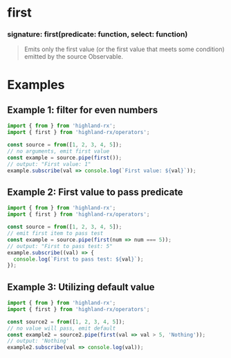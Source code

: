 # first
### signature: first(predicate: function, select: function)
> Emits only the first value (or the first value that meets some condition) emitted by the source Observable.

# Examples
## Example 1: filter for even numbers
```javascript
import { from } from 'highland-rx';
import { first } from 'highland-rx/operators';

const source = from([1, 2, 3, 4, 5]);
// no arguments, emit first value
const example = source.pipe(first());
// output: "First value: 1"
example.subscribe(val => console.log(`First value: ${val}`));
```

## Example 2: First value to pass predicate
```javascript
import { from } from 'highland-rx';
import { first } from 'highland-rx/operators';

const source = from([1, 2, 3, 4, 5]);
// emit first item to pass test
const example = source.pipe(first(num => num === 5));
// output: "First to pass test: 5"
example.subscribe((val) => {
  console.log(`First to pass test: ${val}`);
});
```

## Example 3: Utilizing default value
```javascript
import { from } from 'highland-rx';
import { first } from 'highland-rx/operators';

const source2 = from([1, 2, 3, 4, 5]);
// no value will pass, emit default
const example2 = source2.pipe(first(val => val > 5, 'Nothing'));
// output: 'Nothing'
example2.subscribe(val => console.log(val));
```